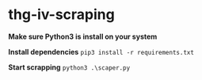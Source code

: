 # thg-iv-scraping
**Make sure Python3 is install on your system**


**Install dependencies** 
`pip3 install -r requirements.txt`

**Start scrapping**
`python3 .\scaper.py` 
